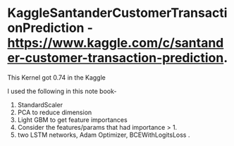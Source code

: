 # KaggleSantanderCustomerTransactionPrediction - https://www.kaggle.com/c/santander-customer-transaction-prediction.
This Kernel got 0.74 in the Kaggle

I used the following in this note book- 
  1. StandardScaler
  2. PCA to reduce dimension
  3. Light GBM to get feature importances
  4. Consider the features/params that had importance > 1.
  4. two LSTM networks, Adam Optimizer, BCEWithLogitsLoss .
